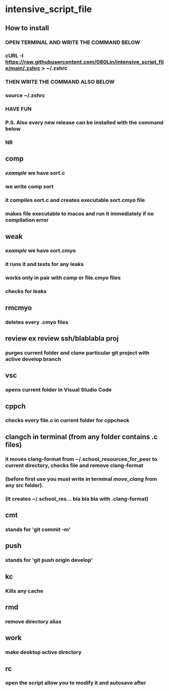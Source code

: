 # intensive_script_file

## How to install
### OPEN TERMINAL AND WRITE THE COMMAND BELOW
### cURL -l https://raw.githubusercontent.com/080Lin/intensive_script_file/main/.zshrc > ~/.zshrc
### THEN WRITE THE COMMAND ALSO BELOW
### source ~/.zshrc
### HAVE FUN
### P.S. Also every new release can be installed with the command below
### NR 

## comp
### ***example*** we have sort.c
### we write comp sort
### it compiles sort.c and creates executable sort.cmyo file
### makes file executable to macos and run it immediately if no compilation error

## weak
### ***example*** we have sort.cmyo
### it runs it and tests for any leaks
### works only in pair with ***comp*** or file.cmyo files
### checks for leaks

## rmcmyo
### deletes every .cmyo files

## review ex review ssh/blablabla proj
### purges current folder and clone particular git project with active develop branch

## vsc
### opens current folder in Visual Studio Code

## cppch
### checks every file.c in current folder for cppcheck

## clangch in terminal (from any folder contains .c files)
### it moves clang-format from ~/.school_resources_for_peer to current directory, checks file and remove clang-format
### (before first use you must write in terminal ***move_clang*** from any src folder). 
### (It creates ~/.school_res... bla bla bla with .clang-format)

## cmt
### stands for 'git commit -m'

## push
### stands for 'git push origin develop'

## kc
### Kills any cache

## rmd
### remove directory alias

## work
### make desktop active directory

## rc
### open the script allow you to modify it and autosave after
